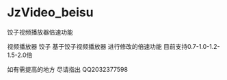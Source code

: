 # JzVideo_beisu

饺子视频播放器倍速功能

视频播放器 饺子 基于饺子视频播放器 进行修改的倍速功能 目前支持0.7-1.0-1.2-1.5-2.0倍

如有需提高的地方 尽请指出 QQ2032377598

